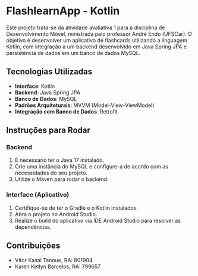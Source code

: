 # FlashlearnApp - Kotlin

Este projeto trata-se da atividade avaliativa 1 para a disciplina de Desenvolvimento Móvel, ministrada pelo professor André Endo (UFSCar). O objetivo é desenvolver um aplicativo de flashcards utilizando a linguagem Kotlin, com integração a um backend desenvolvido em Java Spring JPA e persistência de dados em um banco de dados MySQL.

## Tecnologias Utilizadas

- **Interface**: Kotlin
- **Backend**: Java Spring JPA
- **Banco de Dados**: MySQL
- **Padrões Arquiteturais**: MVVM (Model-View-ViewModel)
- **Integração com Banco de Dados**: Retrofit

## Instruções para Rodar

### Backend

1. É necessário ter o Java 17 instalado.
2. Crie uma instância do MySQL e configure-a de acordo com as necessidades do seu projeto.
3. Utilize o Maven para rodar o backend.

### Interface (Aplicativo)

1. Certifique-se de ter o Gradle e o Kotlin instalados.
2. Abra o projeto no Android Studio.
3. Realize o build do aplicativo via IDE Android Studio para resolver as dependências.

## Contribuições

- Vitor Kasai Tanoue, RA: 801904
- Karen Ketlyn Barcelos, RA: 799657
